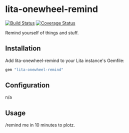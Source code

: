 # lita-onewheel-remind

[![Build Status](https://travis-ci.org/onewheelskyward/lita-onewheel-remind.png?branch=master)](https://travis-ci.org/onewheelskyward/lita-onewheel-remind)
[![Coverage Status](https://coveralls.io/repos/onewheelskyward/lita-onewheel-remind/badge.png)](https://coveralls.io/r/onewheelskyward/lita-onewheel-remind)

Remind yourself of things and stuff.

## Installation

Add lita-onewheel-remind to your Lita instance's Gemfile:

``` ruby
gem "lita-onewheel-remind"
```

## Configuration

n/a

## Usage

/remind me in 10 minutes to plotz.
